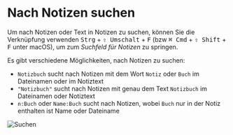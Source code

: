# Nach Notizen suchen

Um nach Notizen oder Text in Notizen zu suchen, können Sie die Verknüpfung verwenden <kbd>Strg</kbd> + <kbd>⇧ Umschalt</kbd> + <kbd>F</kbd> (bzw <kbd>⌘ Cmd</kbd> + <kbd>⇧ Shift</kbd> + <kbd>F</kbd> unter macOS), um zum *Suchfeld für Notizen* zu springen.

Es gibt verschiedene Möglichkeiten, nach Notizen zu suchen:

- `Notizbuch` sucht nach Notizen mit dem Wort `Notiz` oder `Buch` im Dateinamen oder im Notiztext
- `"Notizbuch"` sucht nach Notizen mit genau dem Text `Notizbuch` im Dateinamen oder Notiztext
- `n:Buch` oder `Name:Buch` sucht nach Notizen, wobei `Buch` nur in der Notiz enthalten ist Name oder Dateiname

![Suchen](/img/searching.png)
